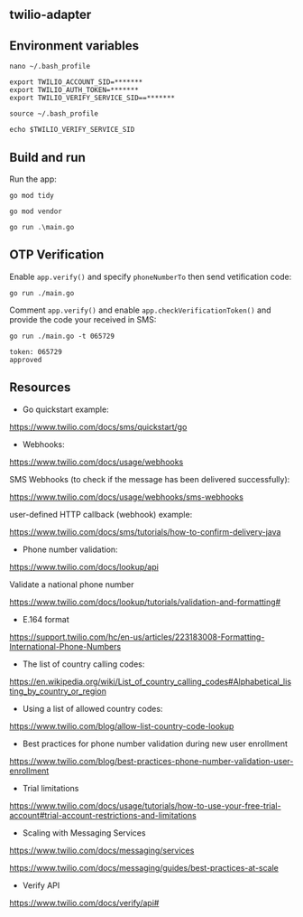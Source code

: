 twilio-adapter
-----

## Environment variables

```
nano ~/.bash_profile

export TWILIO_ACCOUNT_SID=*******
export TWILIO_AUTH_TOKEN=*******
export TWILIO_VERIFY_SERVICE_SID==*******

source ~/.bash_profile

echo $TWILIO_VERIFY_SERVICE_SID
```

## Build and run

Run the app:
```
go mod tidy

go mod vendor

go run .\main.go
```

## OTP Verification

Enable `app.verify()` and specify `phoneNumberTo` then send vetification code:
```
go run ./main.go
```

Comment `app.verify()` and enable `app.checkVerificationToken()` and provide the code your received in SMS:
```
go run ./main.go -t 065729

token: 065729
approved
```

## Resources

* Go quickstart example:

https://www.twilio.com/docs/sms/quickstart/go

* Webhooks:

https://www.twilio.com/docs/usage/webhooks

SMS Webhooks (to check if the message has been delivered successfully):

https://www.twilio.com/docs/usage/webhooks/sms-webhooks

user-defined HTTP callback (webhook) example:

https://www.twilio.com/docs/sms/tutorials/how-to-confirm-delivery-java


* Phone number validation:

https://www.twilio.com/docs/lookup/api

Validate a national phone number

https://www.twilio.com/docs/lookup/tutorials/validation-and-formatting#

* E.164 format

https://support.twilio.com/hc/en-us/articles/223183008-Formatting-International-Phone-Numbers

* The list of country calling codes:

https://en.wikipedia.org/wiki/List_of_country_calling_codes#Alphabetical_listing_by_country_or_region

* Using a list of allowed country codes:

https://www.twilio.com/blog/allow-list-country-code-lookup

* Best practices for phone number validation during new user enrollment

https://www.twilio.com/blog/best-practices-phone-number-validation-user-enrollment

* Trial limitations

https://www.twilio.com/docs/usage/tutorials/how-to-use-your-free-trial-account#trial-account-restrictions-and-limitations

* Scaling with Messaging Services 

https://www.twilio.com/docs/messaging/services

https://www.twilio.com/docs/messaging/guides/best-practices-at-scale

* Verify API

https://www.twilio.com/docs/verify/api#

